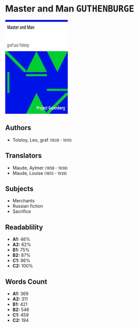 # Master and Man <kbd>GUTHENBURGE</kbd>

![](./cover.medium.jpg "")

## Authors


 - Tolstoy, Leo, graf <small>(1828 - 1910)</small>

## Translators


 - Maude, Aylmer <small>(1858 - 1938)</small>
 - Maude, Louise <small>(1855 - 1939)</small>

## Subjects


 - Merchants
 - Russian fiction
 - Sacrifice

## Readablility


 - **A1:** 46%
 - **A2:** 62%
 - **B1:** 75%
 - **B2:** 87%
 - **C1:** 96%
 - **C2:** 100%

## Words Count


 - **A1:** 369
 - **A2:** 311
 - **B1:** 421
 - **B2:** 546
 - **C1:** 459
 - **C2:** 194
